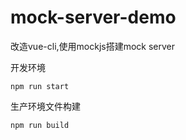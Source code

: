 # mock-server-demo

改造vue-cli,使用mockjs搭建mock server

开发环境

```
npm run start
```

生产环境文件构建

```
npm run build
```